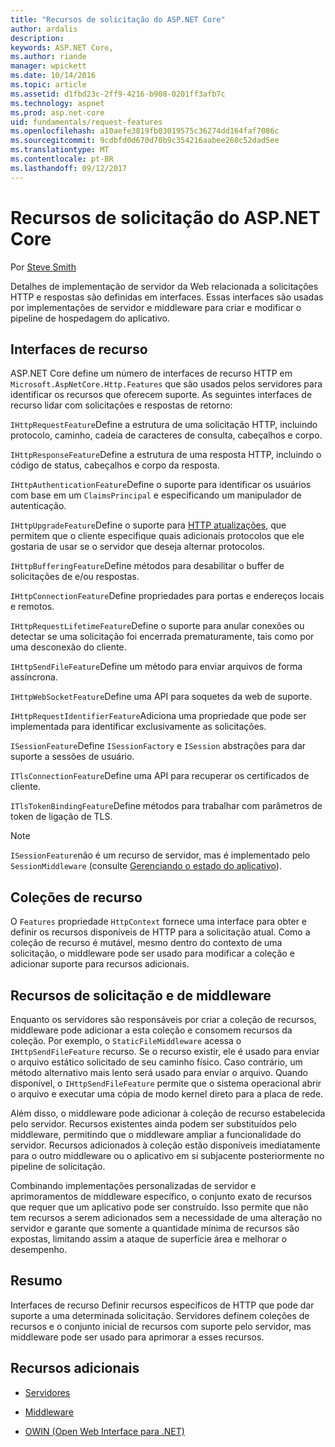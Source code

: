 ```yaml
---
title: "Recursos de solicitação do ASP.NET Core"
author: ardalis
description: 
keywords: ASP.NET Core,
ms.author: riande
manager: wpickett
ms.date: 10/14/2016
ms.topic: article
ms.assetid: d1fbd23c-2ff9-4216-b908-0201ff3afb7c
ms.technology: aspnet
ms.prod: asp.net-core
uid: fundamentals/request-features
ms.openlocfilehash: a10aefe3819fb03019575c36274dd164faf7086c
ms.sourcegitcommit: 9cdbfd0d670d70b9c354216aabee260c52dad5ee
ms.translationtype: MT
ms.contentlocale: pt-BR
ms.lasthandoff: 09/12/2017
---
```

# <a name="request-features-in-aspnet-core"></a>Recursos de solicitação do ASP.NET Core

Por [Steve Smith](https://ardalis.com/)

Detalhes de implementação de servidor da Web relacionada a solicitações HTTP e respostas são definidas em interfaces. Essas interfaces são usadas por implementações de servidor e middleware para criar e modificar o pipeline de hospedagem do aplicativo.

## <a name="feature-interfaces"></a>Interfaces de recurso

ASP.NET Core define um número de interfaces de recurso HTTP em `Microsoft.AspNetCore.Http.Features` que são usados pelos servidores para identificar os recursos que oferecem suporte. As seguintes interfaces de recurso lidar com solicitações e respostas de retorno:

`IHttpRequestFeature`Define a estrutura de uma solicitação HTTP, incluindo protocolo, caminho, cadeia de caracteres de consulta, cabeçalhos e corpo.

`IHttpResponseFeature`Define a estrutura de uma resposta HTTP, incluindo o código de status, cabeçalhos e corpo da resposta.

`IHttpAuthenticationFeature`Define o suporte para identificar os usuários com base em um `ClaimsPrincipal` e especificando um manipulador de autenticação.

`IHttpUpgradeFeature`Define o suporte para [HTTP atualizações](https://tools.ietf.org/html/rfc2616.html#section-14.42), que permitem que o cliente especifique quais adicionais protocolos que ele gostaria de usar se o servidor que deseja alternar protocolos.

`IHttpBufferingFeature`Define métodos para desabilitar o buffer de solicitações de e/ou respostas.

`IHttpConnectionFeature`Define propriedades para portas e endereços locais e remotos.

`IHttpRequestLifetimeFeature`Define o suporte para anular conexões ou detectar se uma solicitação foi encerrada prematuramente, tais como por uma desconexão do cliente.

`IHttpSendFileFeature`Define um método para enviar arquivos de forma assíncrona.

`IHttpWebSocketFeature`Define uma API para soquetes da web de suporte.

`IHttpRequestIdentifierFeature`Adiciona uma propriedade que pode ser implementada para identificar exclusivamente as solicitações.

`ISessionFeature`Define `ISessionFactory` e `ISession` abstrações para dar suporte a sessões de usuário.

`ITlsConnectionFeature`Define uma API para recuperar os certificados de cliente.

`ITlsTokenBindingFeature`Define métodos para trabalhar com parâmetros de token de ligação de TLS.

> [!NOTE]
> `ISessionFeature`não é um recurso de servidor, mas é implementado pelo `SessionMiddleware` (consulte [Gerenciando o estado do aplicativo](app-state.md)).

## <a name="feature-collections"></a>Coleções de recurso

O `Features` propriedade `HttpContext` fornece uma interface para obter e definir os recursos disponíveis de HTTP para a solicitação atual. Como a coleção de recurso é mutável, mesmo dentro do contexto de uma solicitação, o middleware pode ser usado para modificar a coleção e adicionar suporte para recursos adicionais.

## <a name="middleware-and-request-features"></a>Recursos de solicitação e de middleware

Enquanto os servidores são responsáveis por criar a coleção de recursos, middleware pode adicionar a esta coleção e consomem recursos da coleção. Por exemplo, o `StaticFileMiddleware` acessa o `IHttpSendFileFeature` recurso. Se o recurso existir, ele é usado para enviar o arquivo estático solicitado de seu caminho físico. Caso contrário, um método alternativo mais lento será usado para enviar o arquivo. Quando disponível, o `IHttpSendFileFeature` permite que o sistema operacional abrir o arquivo e executar uma cópia de modo kernel direto para a placa de rede.

Além disso, o middleware pode adicionar à coleção de recurso estabelecida pelo servidor. Recursos existentes ainda podem ser substituídos pelo middleware, permitindo que o middleware ampliar a funcionalidade do servidor. Recursos adicionados à coleção estão disponíveis imediatamente para o outro middleware ou o aplicativo em si subjacente posteriormente no pipeline de solicitação.

Combinando implementações personalizadas de servidor e aprimoramentos de middleware específico, o conjunto exato de recursos que requer que um aplicativo pode ser construído. Isso permite que não tem recursos a serem adicionados sem a necessidade de uma alteração no servidor e garante que somente a quantidade mínima de recursos são expostas, limitando assim a ataque de superfície área e melhorar o desempenho.

## <a name="summary"></a>Resumo

Interfaces de recurso Definir recursos específicos de HTTP que pode dar suporte a uma determinada solicitação. Servidores definem coleções de recursos e o conjunto inicial de recursos com suporte pelo servidor, mas middleware pode ser usado para aprimorar a esses recursos.

## <a name="additional-resources"></a>Recursos adicionais

* [Servidores](servers/index.md)

* [Middleware](middleware.md)

* [OWIN (Open Web Interface para .NET)](owin.md)
